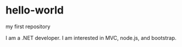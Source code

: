 # hello-world
my first repository

I am a .NET developer.  I am interested in MVC, node.js, and bootstrap.
